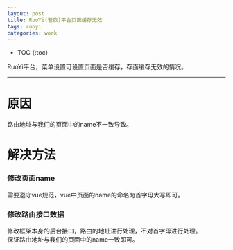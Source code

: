 ```yaml
---
layout: post
title: RuoYi(若依)平台页面缓存无效
tags: ruoyi 
categories: work
---
```


* TOC 
{:toc}

RuoYi平台，菜单设置可设置页面是否缓存，存面缓存无效的情况。

---

# 原因

路由地址与我们的页面中的name不一致导致。

# 解决方法

### 修改页面name

需要遵守vue规范，vue中页面的name的命名为首字母大写即可。  

### 修改路由接口数据

修改框架本身的后台接口，路由的地址进行处理，不对首字母进行处理。  
保证路由地址与我们的页面中的name一致即可。







